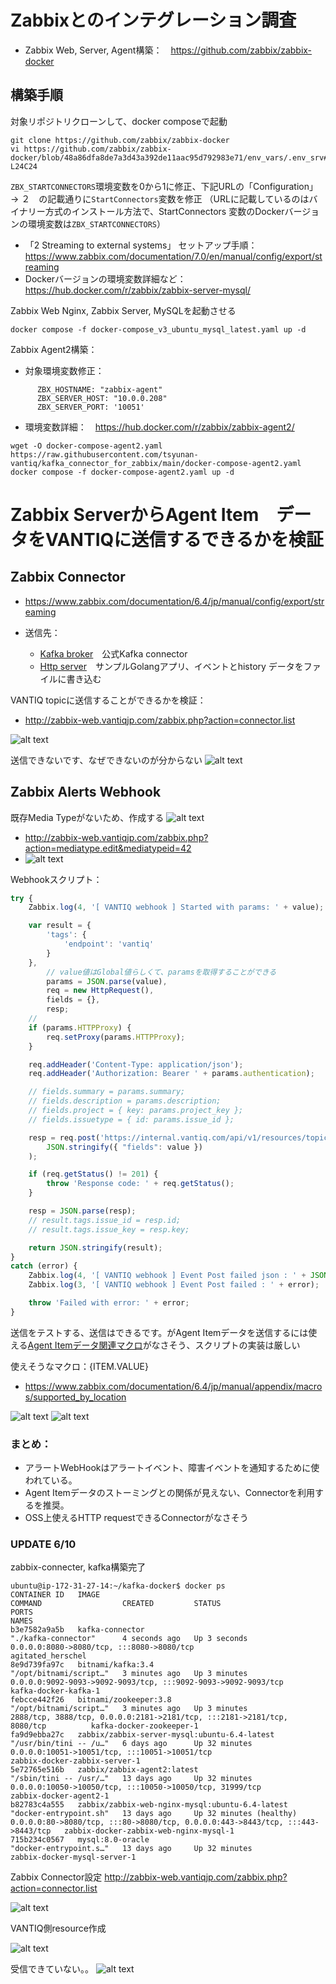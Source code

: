 # Zabbixとのインテグレーション調査

- Zabbix Web, Server, Agent構築：　https://github.com/zabbix/zabbix-docker

## 構築手順
対象リポジトリクローンして、docker composeで起動
```
git clone https://github.com/zabbix/zabbix-docker
vi https://github.com/zabbix/zabbix-docker/blob/48a86dfa8de7a3d43a392de11aac95d792983e71/env_vars/.env_srv#L24C1-L24C24
```
`ZBX_STARTCONNECTORS`環境変数を0から1に修正、下記URLの「Configuration」　→ ２　の記載通りに`StartConnectors`変数を修正 （URLに記載しているのはバイナリー方式のインストール方法で、StartConnectors
変数のDockerバージョンの環境変数は`ZBX_STARTCONNECTORS`）
- 「2 Streaming to external systems」 セットアップ手順：　https://www.zabbix.com/documentation/7.0/en/manual/config/export/streaming
- Dockerバージョンの環境変数詳細など：　https://hub.docker.com/r/zabbix/zabbix-server-mysql/

Zabbix Web Nginx, Zabbix Server, MySQLを起動させる
```
docker compose -f docker-compose_v3_ubuntu_mysql_latest.yaml up -d
```

Zabbix Agent2構築： 
- 対象環境変数修正：
```
      ZBX_HOSTNAME: "zabbix-agent"
      ZBX_SERVER_HOST: "10.0.0.208"
      ZBX_SERVER_PORT: '10051'
```
- 環境変数詳細：　https://hub.docker.com/r/zabbix/zabbix-agent2/
```
wget -O docker-compose-agent2.yaml https://raw.githubusercontent.com/tsyunan-vantiq/kafka_connector_for_zabbix/main/docker-compose-agent2.yaml
docker compose -f docker-compose-agent2.yaml up -d
```

# Zabbix ServerからAgent Item　データをVANTIQに送信するできるかを検証

## Zabbix Connector

- https://www.zabbix.com/documentation/6.4/jp/manual/config/export/streaming

- 送信先：
  - [Kafka broker](https://git.zabbix.com/projects/ZT/repos/kafka-connector/browse)　公式Kafka connector
  - [Http server](https://git.zabbix.com/projects/ZT/repos/receiver/browse)　サンプルGolangアプリ、イベントとhistory データをファイルに書き込む

VANTIQ topicに送信することができるかを検証：
- http://zabbix-web.vantiqjp.com/zabbix.php?action=connector.list

![alt text](image.png)

送信できないです、なぜできないのが分からない
![alt text](image-1.png)

## Zabbix Alerts Webhook

既存Media Typeがないため、作成する
![alt text](image-2.png)
- http://zabbix-web.vantiqjp.com/zabbix.php?action=mediatype.edit&mediatypeid=42
- ![alt text](image-3.png)

Webhookスクリプト：
```js
try {
    Zabbix.log(4, '[ VANTIQ webhook ] Started with params: ' + value);

    var result = {
        'tags': {
            'endpoint': 'vantiq'
        }
    },
        // value値はGlobal値らしくて、paramsを取得することができる
        params = JSON.parse(value),
        req = new HttpRequest(),
        fields = {},
        resp;
    // 
    if (params.HTTPProxy) {
        req.setProxy(params.HTTPProxy);
    }

    req.addHeader('Content-Type: application/json');
    req.addHeader('Authorization: Bearer ' + params.authentication);

    // fields.summary = params.summary;
    // fields.description = params.description;
    // fields.project = { key: params.project_key };
    // fields.issuetype = { id: params.issue_id };

    resp = req.post('https://internal.vantiq.com/api/v1/resources/topics/zabbixtopic',
        JSON.stringify({ "fields": value })
    );

    if (req.getStatus() != 201) {
        throw 'Response code: ' + req.getStatus();
    }

    resp = JSON.parse(resp);
    // result.tags.issue_id = resp.id;
    // result.tags.issue_key = resp.key;

    return JSON.stringify(result);
}
catch (error) {
    Zabbix.log(4, '[ VANTIQ webhook ] Event Post failed json : ' + JSON.stringify({ "fields": fields }));
    Zabbix.log(3, '[ VANTIQ webhook ] Event Post failed : ' + error);

    throw 'Failed with error: ' + error;
}
```

送信をテストする、送信はできるです。がAgent Itemデータを送信するには使える[Agent Itemデータ関連マクロ](https://www.zabbix.com/documentation/6.4/jp/manual/appendix/macros/supported_by_location)がなさそう、スクリプトの実装は厳しい

使えそうなマクロ：{ITEM.VALUE}
- https://www.zabbix.com/documentation/6.4/jp/manual/appendix/macros/supported_by_location

![alt text](image-5.png)
![alt text](image-6.png)

### まとめ：

- アラートWebHookはアラートイベント、障害イベントを通知するために使われている。
- Agent Itemデータのストーミングとの関係が見えない、Connectorを利用するを推奨。
- OSS上使えるHTTP requestできるConnectorがなさそう

### UPDATE 6/10

zabbix-connecter, kafka構築完了

```
ubuntu@ip-172-31-27-14:~/kafka-docker$ docker ps
CONTAINER ID   IMAGE                                             COMMAND                  CREATED         STATUS                    PORTS                                                                            NAMES
b3e7582a9a5b   kafka-connector                                   "./kafka-connector"      4 seconds ago   Up 3 seconds              0.0.0.0:8080->8080/tcp, :::8080->8080/tcp                                        agitated_herschel
8e9d739fa97c   bitnami/kafka:3.4                                 "/opt/bitnami/script…"   3 minutes ago   Up 3 minutes              0.0.0.0:9092-9093->9092-9093/tcp, :::9092-9093->9092-9093/tcp                    kafka-docker-kafka-1
febcce442f26   bitnami/zookeeper:3.8                             "/opt/bitnami/script…"   3 minutes ago   Up 3 minutes              2888/tcp, 3888/tcp, 0.0.0.0:2181->2181/tcp, :::2181->2181/tcp, 8080/tcp          kafka-docker-zookeeper-1
fa9d9ebba27c   zabbix/zabbix-server-mysql:ubuntu-6.4-latest      "/usr/bin/tini -- /u…"   6 days ago      Up 32 minutes             0.0.0.0:10051->10051/tcp, :::10051->10051/tcp                                    zabbix-docker-zabbix-server-1
5e72765e516b   zabbix/zabbix-agent2:latest                       "/sbin/tini -- /usr/…"   13 days ago     Up 32 minutes             0.0.0.0:10050->10050/tcp, :::10050->10050/tcp, 31999/tcp                         zabbix-docker-agent2-1
b82783c4a555   zabbix/zabbix-web-nginx-mysql:ubuntu-6.4-latest   "docker-entrypoint.sh"   13 days ago     Up 32 minutes (healthy)   0.0.0.0:80->8080/tcp, :::80->8080/tcp, 0.0.0.0:443->8443/tcp, :::443->8443/tcp   zabbix-docker-zabbix-web-nginx-mysql-1
715b234c0567   mysql:8.0-oracle                                  "docker-entrypoint.s…"   13 days ago     Up 32 minutes                                                                                              zabbix-docker-mysql-server-1
```

Zabbix Connector設定
http://zabbix-web.vantiqjp.com/zabbix.php?action=connector.list

![alt text](image-11.png)

VANTIQ側resource作成

![alt text](image-7.png)

受信できていない。。
![alt text](image-10.png)
